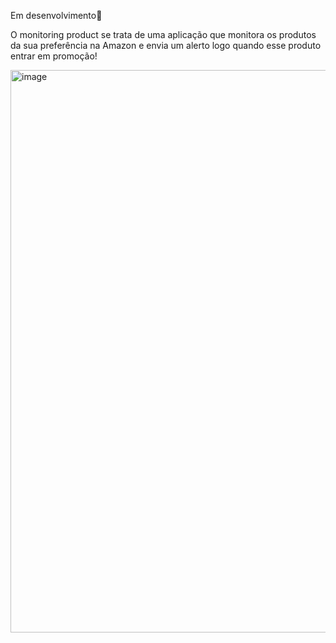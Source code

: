 Em desenvolvimento🙂

O monitoring product se trata de uma aplicação que monitora os produtos da sua preferência na Amazon e envia um alerto logo quando esse produto entrar em promoção!

<img width="1899" height="900" alt="image" src="https://github.com/user-attachments/assets/ff9b0e39-4400-47c8-83e9-060448c658ce" />

